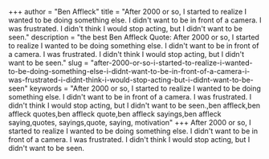 +++
author = "Ben Affleck"
title = "After 2000 or so, I started to realize I wanted to be doing something else. I didn't want to be in front of a camera. I was frustrated. I didn't think I would stop acting, but I didn't want to be seen."
description = "the best Ben Affleck Quote: After 2000 or so, I started to realize I wanted to be doing something else. I didn't want to be in front of a camera. I was frustrated. I didn't think I would stop acting, but I didn't want to be seen."
slug = "after-2000-or-so-i-started-to-realize-i-wanted-to-be-doing-something-else-i-didnt-want-to-be-in-front-of-a-camera-i-was-frustrated-i-didnt-think-i-would-stop-acting-but-i-didnt-want-to-be-seen"
keywords = "After 2000 or so, I started to realize I wanted to be doing something else. I didn't want to be in front of a camera. I was frustrated. I didn't think I would stop acting, but I didn't want to be seen.,ben affleck,ben affleck quotes,ben affleck quote,ben affleck sayings,ben affleck saying,quotes, sayings,quote, saying, motivation"
+++
After 2000 or so, I started to realize I wanted to be doing something else. I didn't want to be in front of a camera. I was frustrated. I didn't think I would stop acting, but I didn't want to be seen.
